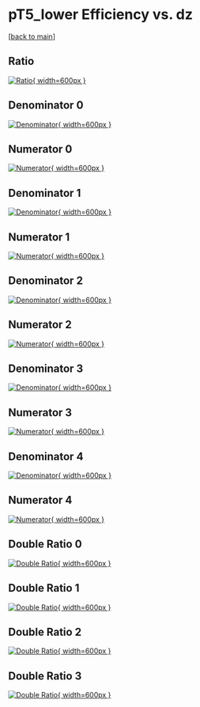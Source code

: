 # pT5_lower Efficiency vs. dz

[[back to main](./)]



## Ratio

[![Ratio](../mtv/var/pT5_lower_vtr_11_-1_eff_dz.png){ width=600px }](../mtv/var/pT5_lower_vtr_11_-1_eff_dz.pdf)

## Denominator 0

[![Denominator](../mtv/den/pT5_lower_vtr_11_-1_eff_dz_den0.png){ width=600px }](../mtv/den/pT5_lower_vtr_11_-1_eff_dz_den0.pdf)

## Numerator 0

[![Numerator](../mtv/num/pT5_lower_vtr_11_-1_eff_dz_num0.png){ width=600px }](../mtv/num/pT5_lower_vtr_11_-1_eff_dz_num0.pdf)

## Denominator 1

[![Denominator](../mtv/den/pT5_lower_vtr_11_-1_eff_dz_den1.png){ width=600px }](../mtv/den/pT5_lower_vtr_11_-1_eff_dz_den1.pdf)

## Numerator 1

[![Numerator](../mtv/num/pT5_lower_vtr_11_-1_eff_dz_num1.png){ width=600px }](../mtv/num/pT5_lower_vtr_11_-1_eff_dz_num1.pdf)

## Denominator 2

[![Denominator](../mtv/den/pT5_lower_vtr_11_-1_eff_dz_den2.png){ width=600px }](../mtv/den/pT5_lower_vtr_11_-1_eff_dz_den2.pdf)

## Numerator 2

[![Numerator](../mtv/num/pT5_lower_vtr_11_-1_eff_dz_num2.png){ width=600px }](../mtv/num/pT5_lower_vtr_11_-1_eff_dz_num2.pdf)

## Denominator 3

[![Denominator](../mtv/den/pT5_lower_vtr_11_-1_eff_dz_den3.png){ width=600px }](../mtv/den/pT5_lower_vtr_11_-1_eff_dz_den3.pdf)

## Numerator 3

[![Numerator](../mtv/num/pT5_lower_vtr_11_-1_eff_dz_num3.png){ width=600px }](../mtv/num/pT5_lower_vtr_11_-1_eff_dz_num3.pdf)

## Denominator 4

[![Denominator](../mtv/den/pT5_lower_vtr_11_-1_eff_dz_den4.png){ width=600px }](../mtv/den/pT5_lower_vtr_11_-1_eff_dz_den4.pdf)

## Numerator 4

[![Numerator](../mtv/num/pT5_lower_vtr_11_-1_eff_dz_num4.png){ width=600px }](../mtv/num/pT5_lower_vtr_11_-1_eff_dz_num4.pdf)

## Double Ratio 0

[![Double Ratio](../mtv/ratio/pT5_lower_vtr_11_-1_eff_dz_ratio0.png){ width=600px }](../mtv/ratio/pT5_lower_vtr_11_-1_eff_dz_ratio0.pdf)

## Double Ratio 1

[![Double Ratio](../mtv/ratio/pT5_lower_vtr_11_-1_eff_dz_ratio1.png){ width=600px }](../mtv/ratio/pT5_lower_vtr_11_-1_eff_dz_ratio1.pdf)

## Double Ratio 2

[![Double Ratio](../mtv/ratio/pT5_lower_vtr_11_-1_eff_dz_ratio2.png){ width=600px }](../mtv/ratio/pT5_lower_vtr_11_-1_eff_dz_ratio2.pdf)

## Double Ratio 3

[![Double Ratio](../mtv/ratio/pT5_lower_vtr_11_-1_eff_dz_ratio3.png){ width=600px }](../mtv/ratio/pT5_lower_vtr_11_-1_eff_dz_ratio3.pdf)

